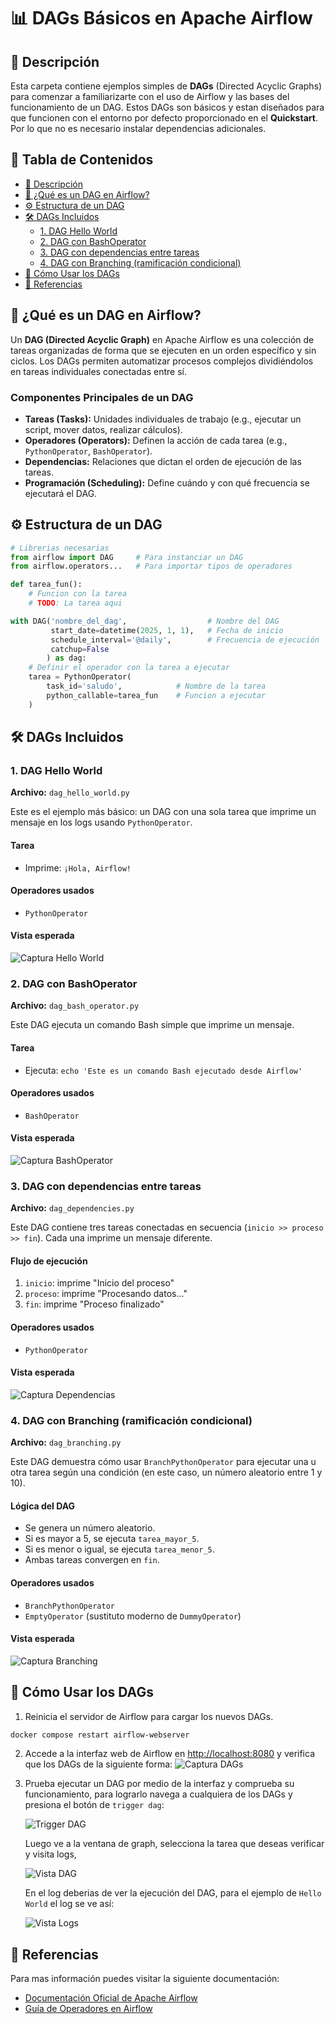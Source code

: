 # 📊 DAGs Básicos en Apache Airflow

## 📝 Descripción

Esta carpeta contiene ejemplos simples de **DAGs** (Directed Acyclic Graphs) para comenzar a familiarizarte con el uso de Airflow y las bases del funcionamiento de un DAG. Estos DAGs son básicos y estan diseñados para que funcionen con el entorno por defecto proporcionado en el **Quickstart**. Por lo que no es necesario instalar dependencias adicionales.


## 📑 Tabla de Contenidos

- [📝 Descripción](#-descripción)
- [🧠 ¿Qué es un DAG en Airflow?](#-qué-es-un-dag-en-airflow)
- [⚙️ Estructura de un DAG](#️-estructura-de-un-dag)
- [🛠️ DAGs Incluidos](#️-dags-incluidos)
    - [1. DAG Hello World](#1-dag-hello-world)
    - [2. DAG con BashOperator](#2-dag-con-bashoperator)
    - [3. DAG con dependencias entre tareas](#3-dag-con-dependencias-entre-tareas)
    - [4. DAG con Branching (ramificación condicional)](#4-dag-con-branching-ramificación-condicional)
- [🚀 Cómo Usar los DAGs](#-cómo-usar-los-dags)
- [🔗 Referencias](#-referencias)



## 🧠 ¿Qué es un DAG en Airflow?

Un **DAG (Directed Acyclic Graph)** en Apache Airflow es una colección de tareas organizadas de forma que se ejecuten en un orden específico y sin ciclos. Los DAGs permiten automatizar procesos complejos dividiéndolos en tareas individuales conectadas entre sí.

### Componentes Principales de un DAG

- **Tareas (Tasks):** Unidades individuales de trabajo (e.g., ejecutar un script, mover datos, realizar cálculos).
- **Operadores (Operators):** Definen la acción de cada tarea (e.g., `PythonOperator`, `BashOperator`).
- **Dependencias:** Relaciones que dictan el orden de ejecución de las tareas.
- **Programación (Scheduling):** Define cuándo y con qué frecuencia se ejecutará el DAG.



## ⚙️ Estructura de un DAG

```python
# Librerias necesarias
from airflow import DAG     # Para instanciar un DAG
from airflow.operators...   # Para importar tipos de operadores

def tarea_fun():
    # Funcion con la tarea
    # TODO: La tarea aqui

with DAG('nombre_del_dag',                  # Nombre del DAG
         start_date=datetime(2025, 1, 1),   # Fecha de inicio
         schedule_interval='@daily',        # Frecuencia de ejecución
         catchup=False
        ) as dag:
    # Definir el operador con la tarea a ejecutar
    tarea = PythonOperator(
        task_id='saludo',            # Nombre de la tarea
        python_callable=tarea_fun    # Funcion a ejecutar
    )
```

## 🛠️ DAGs Incluidos

### 1. DAG Hello World

**Archivo:** `dag_hello_world.py`

Este es el ejemplo más básico: un DAG con una sola tarea que imprime un mensaje en los logs usando `PythonOperator`.

#### Tarea
- Imprime: `¡Hola, Airflow!`

#### Operadores usados
- `PythonOperator`

#### Vista esperada
![Captura Hello World](../screenshots/hello_world.png)


### 2. DAG con BashOperator

**Archivo:** `dag_bash_operator.py`

Este DAG ejecuta un comando Bash simple que imprime un mensaje.

#### Tarea
- Ejecuta: `echo 'Este es un comando Bash ejecutado desde Airflow'`

#### Operadores usados
- `BashOperator`

#### Vista esperada
![Captura BashOperator](../screenshots/bash_operator.png)


### 3. DAG con dependencias entre tareas

**Archivo:** `dag_dependencies.py`

Este DAG contiene tres tareas conectadas en secuencia (`inicio >> proceso >> fin`). Cada una imprime un mensaje diferente.

#### Flujo de ejecución
1. `inicio`: imprime "Inicio del proceso"
2. `proceso`: imprime "Procesando datos..."
3. `fin`: imprime "Proceso finalizado"

#### Operadores usados
- `PythonOperator`

#### Vista esperada
![Captura Dependencias](../screenshots/dependencies.png)


### 4. DAG con Branching (ramificación condicional)

**Archivo:** `dag_branching.py`

Este DAG demuestra cómo usar `BranchPythonOperator` para ejecutar una u otra tarea según una condición (en este caso, un número aleatorio entre 1 y 10).

#### Lógica del DAG
- Se genera un número aleatorio.
- Si es mayor a 5, se ejecuta `tarea_mayor_5`.
- Si es menor o igual, se ejecuta `tarea_menor_5`.
- Ambas tareas convergen en `fin`.

#### Operadores usados
- `BranchPythonOperator`
- `EmptyOperator` (sustituto moderno de `DummyOperator`)

#### Vista esperada
![Captura Branching](../screenshots/branching.png)



## 🚀 Cómo Usar los DAGs


1. Reinicia el servidor de Airflow para cargar los nuevos DAGs.

```bash
docker compose restart airflow-webserver
```


2. Accede a la interfaz web de Airflow en [http://localhost:8080](http://localhost:8080) y verifica que los DAGs de la siguiente forma:
    ![Captura DAGs](../screenshots/dags.png)


3. Prueba ejecutar un DAG por medio de la interfaz y comprueba su funcionamiento, para lograrlo navega a cualquiera de los DAGs y presiona el botón de `trigger dag`:
    
    ![Trigger DAG](../screenshots/run_dag.png)


    Luego ve a la ventana de graph, selecciona la tarea que deseas verificar y visita logs, 
    
    ![Vista DAG](../screenshots/Graph_view.png)

    En el log deberias de ver la ejecución del DAG, para el ejemplo de `Hello World` el log se ve así:
    
    ![Vista Logs](../screenshots/dag_logs.png)
    


## 🔗 Referencias
Para mas información puedes visitar la siguiente documentación:

- [Documentación Oficial de Apache Airflow](https://airflow.apache.org/)
- [Guía de Operadores en Airflow](https://airflow.apache.org/docs/apache-airflow/stable/howto/operator/index.html)

